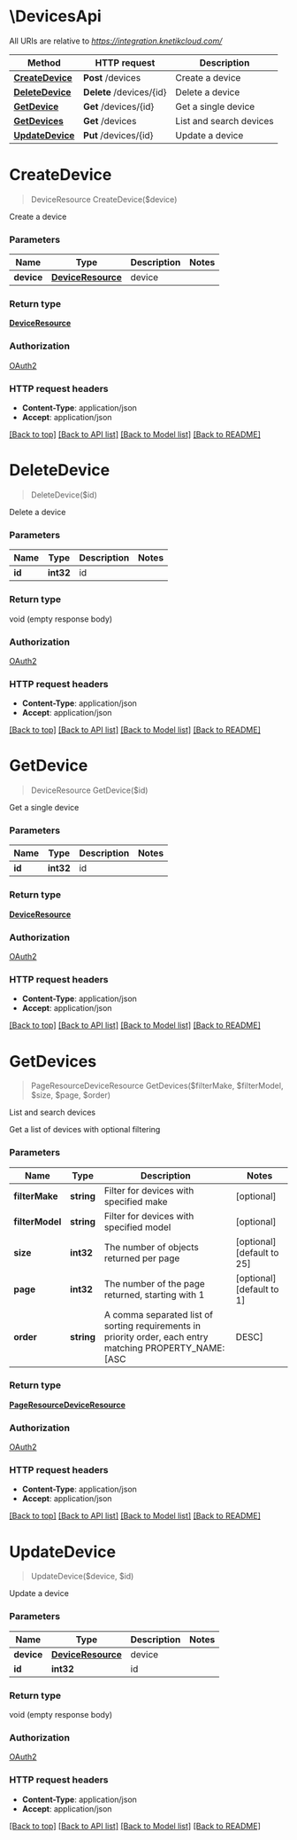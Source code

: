 # \DevicesApi

All URIs are relative to *https://integration.knetikcloud.com/*

Method | HTTP request | Description
------------- | ------------- | -------------
[**CreateDevice**](DevicesApi.md#CreateDevice) | **Post** /devices | Create a device
[**DeleteDevice**](DevicesApi.md#DeleteDevice) | **Delete** /devices/{id} | Delete a device
[**GetDevice**](DevicesApi.md#GetDevice) | **Get** /devices/{id} | Get a single device
[**GetDevices**](DevicesApi.md#GetDevices) | **Get** /devices | List and search devices
[**UpdateDevice**](DevicesApi.md#UpdateDevice) | **Put** /devices/{id} | Update a device


# **CreateDevice**
> DeviceResource CreateDevice($device)

Create a device


### Parameters

Name | Type | Description  | Notes
------------- | ------------- | ------------- | -------------
 **device** | [**DeviceResource**](DeviceResource.md)| device | 

### Return type

[**DeviceResource**](DeviceResource.md)

### Authorization

[OAuth2](../README.md#OAuth2)

### HTTP request headers

 - **Content-Type**: application/json
 - **Accept**: application/json

[[Back to top]](#) [[Back to API list]](../README.md#documentation-for-api-endpoints) [[Back to Model list]](../README.md#documentation-for-models) [[Back to README]](../README.md)

# **DeleteDevice**
> DeleteDevice($id)

Delete a device


### Parameters

Name | Type | Description  | Notes
------------- | ------------- | ------------- | -------------
 **id** | **int32**| id | 

### Return type

void (empty response body)

### Authorization

[OAuth2](../README.md#OAuth2)

### HTTP request headers

 - **Content-Type**: application/json
 - **Accept**: application/json

[[Back to top]](#) [[Back to API list]](../README.md#documentation-for-api-endpoints) [[Back to Model list]](../README.md#documentation-for-models) [[Back to README]](../README.md)

# **GetDevice**
> DeviceResource GetDevice($id)

Get a single device


### Parameters

Name | Type | Description  | Notes
------------- | ------------- | ------------- | -------------
 **id** | **int32**| id | 

### Return type

[**DeviceResource**](DeviceResource.md)

### Authorization

[OAuth2](../README.md#OAuth2)

### HTTP request headers

 - **Content-Type**: application/json
 - **Accept**: application/json

[[Back to top]](#) [[Back to API list]](../README.md#documentation-for-api-endpoints) [[Back to Model list]](../README.md#documentation-for-models) [[Back to README]](../README.md)

# **GetDevices**
> PageResourceDeviceResource GetDevices($filterMake, $filterModel, $size, $page, $order)

List and search devices

Get a list of devices with optional filtering


### Parameters

Name | Type | Description  | Notes
------------- | ------------- | ------------- | -------------
 **filterMake** | **string**| Filter for devices with specified make | [optional] 
 **filterModel** | **string**| Filter for devices with specified model | [optional] 
 **size** | **int32**| The number of objects returned per page | [optional] [default to 25]
 **page** | **int32**| The number of the page returned, starting with 1 | [optional] [default to 1]
 **order** | **string**| A comma separated list of sorting requirements in priority order, each entry matching PROPERTY_NAME:[ASC|DESC] | [optional] [default to id:ASC]

### Return type

[**PageResourceDeviceResource**](PageResource«DeviceResource».md)

### Authorization

[OAuth2](../README.md#OAuth2)

### HTTP request headers

 - **Content-Type**: application/json
 - **Accept**: application/json

[[Back to top]](#) [[Back to API list]](../README.md#documentation-for-api-endpoints) [[Back to Model list]](../README.md#documentation-for-models) [[Back to README]](../README.md)

# **UpdateDevice**
> UpdateDevice($device, $id)

Update a device


### Parameters

Name | Type | Description  | Notes
------------- | ------------- | ------------- | -------------
 **device** | [**DeviceResource**](DeviceResource.md)| device | 
 **id** | **int32**| id | 

### Return type

void (empty response body)

### Authorization

[OAuth2](../README.md#OAuth2)

### HTTP request headers

 - **Content-Type**: application/json
 - **Accept**: application/json

[[Back to top]](#) [[Back to API list]](../README.md#documentation-for-api-endpoints) [[Back to Model list]](../README.md#documentation-for-models) [[Back to README]](../README.md)

